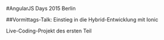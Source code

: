 #AngularJS Days 2015 Berlin

##Vormittags-Talk: Einstieg in die Hybrid-Entwicklung mit Ionic

Live-Coding-Projekt des ersten Teil
